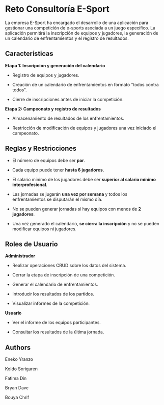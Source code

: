 # Reto Consultoría E-Sport
La empresa E-Sport ha encargado el desarrollo de una aplicación para gestionar una competición de e-sports asociada a un juego específico. La aplicación permitirá la inscripción de equipos y jugadores, la generación de un calendario de enfrentamientos y el registro de resultados.

## Características

**Etapa 1: Inscripción y generación del calendario**

- Registro de equipos y jugadores.

- Creación de un calendario de enfrentamientos en formato "todos contra todos".

- Cierre de inscripciones antes de iniciar la competición.

**Etapa 2: Campeonato y registro de resultados**

- Almacenamiento de resultados de los enfrentamientos.

- Restricción de modificación de equipos y jugadores una vez iniciado el campeonato.

## Reglas y Restricciones

- El número de equipos debe ser **par**.

- Cada equipo puede tener **hasta 6 jugadores**.

- El salario mínimo de los jugadores debe ser **superior al salario mínimo interprofesional**.

- Las jornadas se jugarán **una vez por semana** y todos los enfrentamientos se disputarán el mismo día.

- No se pueden generar jornadas si hay equipos con menos de **2 jugadores**.

- Una vez generado el calendario, **se cierra la inscripción** y no se pueden modificar equipos ni jugadores.
## Roles de Usuario

**Administrador**

- Realizar operaciones CRUD sobre los datos del sistema.

- Cerrar la etapa de inscripción de una competición.

- Generar el calendario de enfrentamientos.

- Introducir los resultados de los partidos.

- Visualizar informes de la competición.

**Usuario**

- Ver el informe de los equipos participantes.

- Consultar los resultados de la última jornada.
## Authors

Eneko Yranzo

Koldo Soriguren

Fatima Din

Bryan Dave

Bouya Chrif
